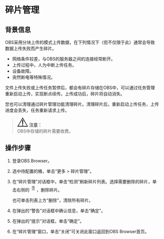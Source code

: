 # 碎片管理<a name="zh-cn_topic_0045829132"></a>

## 背景信息<a name="se3f4c5059d9b4121bf14b13aa64c29db"></a>

OBS采用分块上传的模式上传数据，在下列情况下（但不仅限于此）通常会导致数据上传失败而产生碎片。

-   网络条件较差，与OBS的服务器之间的连接经常断开。
-   上传过程中，人为中断上传任务。
-   设备故障。
-   突然断电等特殊情况。

文件上传失败或上传任务暂停后，都会有碎片存储在OBS中，可以通过任务管理重新启动上传，实现断点续传。上传成功后，碎片将自动消失。

您也可以清理通过碎片管理功能清理碎片。清理碎片后，重新启动上传任务，上传进度会丢失，任务重新请求上传。

>![](public_sys-resources/icon-notice.gif) **注意：**   
>OBS中存储的碎片需要收费。  

## 操作步骤<a name="s19685a34959d4e409918327070cd8f12"></a>

1.  登录OBS Browser。
2.  选中待配置的桶，单击“更多 \> 碎片管理”。
3.  在“碎片管理”对话框中，单击“检测”刷新碎片列表。选择需要删除的碎片，单击右侧的![](figures/zh-cn_image_0129289057.png)，删除碎片。

    也可单击列表上方“删除”，清除所有碎片。

4.  在弹出的“警告”对话框中确认信息，单击“确定”。
5.  在弹出的“提示”对话框，单击“确定”。
6.  在“碎片管理”窗口，单击“关闭”可关闭此窗口返回到OBS Browser首页。

